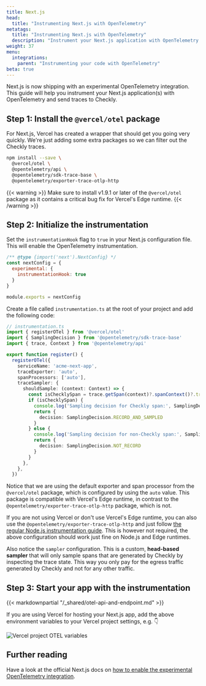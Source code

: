 ```yaml
---
title: Next.js
head:
  title: "Instrumenting Next.js with OpenTelemetry"
metatags:
  title: "Instrumenting Next.js with OpenTelemetry"
  description: "Instrument your Next.js application with OpenTelemetry and send traces to Checkly."
weight: 37
menu:
  integrations:
    parent: "Instrumenting your code with OpenTelemetry"
beta: true
---
```


Next.js is now shipping with an experimental OpenTelemetry integration. This guide will help you instrument your Next.js 
application(s) with OpenTelemetry and send traces to Checkly.
<!--more-->
## Step 1: Install the `@vercel/otel` package

For Next.js, Vercel has created a wrapper that should get you going very quickly. We're just adding some extra packages
so we can filter out the Checkly traces.

```bash
npm install --save \
  @vercel/otel \
  @opentelemetry/api \
  @opentelemetry/sdk-trace-base \
  @opentelemetry/exporter-trace-otlp-http    
```

{{< warning >}}
Make sure to install v1.9.1 or later of the `@vercel/otel` package as it contains a critical bug fix for Vercel's Edge runtime.
{{< /warning >}}


## Step 2: Initialize the instrumentation

Set the `instrumentationHook` flag to `true` in your Next.js configuration file. This will enable the OpenTelemetry instrumentation.

```js
/** @type {import('next').NextConfig} */
const nextConfig = { 
  experimental: { 
    instrumentationHook: true 
  }
}

module.exports = nextConfig
```

Create a file called `instrumentation.ts` at the root of your project and add the following code:

```ts
// instrumentation.ts
import { registerOTel } from '@vercel/otel'
import { SamplingDecision } from '@opentelemetry/sdk-trace-base'
import { trace, Context } from '@opentelemetry/api'

export function register() {
  registerOTel({
    serviceName: 'acme-next-app',
    traceExporter: 'auto',
    spanProcessors: ['auto'],
    traceSampler: {
      shouldSample: (context: Context) => {
        const isChecklySpan = trace.getSpan(context)?.spanContext()?.traceState?.get('checkly')
        if (isChecklySpan) {
          console.log('Sampling decision for Checkly span:', SamplingDecision.RECORD_AND_SAMPLED)
          return {
            decision: SamplingDecision.RECORD_AND_SAMPLED
          }
        } else {
          console.log('Sampling decision for non-Checkly span:', SamplingDecision.NOT_RECORD)
          return {
            decision: SamplingDecision.NOT_RECORD
          }
        }
      },
    },
  })
```

Notice that we are using the default exporter and span processor from the `@vercel/otel` package, which is configured by using the `auto` value.
This package is compatible with Vercel's Edge runtime, in contrast to the `@opentelemetry/exporter-trace-otlp-http` package, which is not.

If you are not using Vercel or don't use Vercel's Edge runtime, you can also use the `@opentelemetry/exporter-trace-otlp-http` 
and just follow [the regular Node.js instrumentation guide](/docs/open-telemetry/instrumenting-code/nodejs/#step-2-initialize-the-instrumentation).
This is however not required, the above configuration should work just fine on Node.js and Edge runtimes.

Also notice the `sampler` configuration. This is a custom, **head-based sampler** that will only sample spans that are generated by Checkly by
inspecting the trace state. This way you only pay for the egress traffic generated by Checkly and not for any other traffic.

## Step 3: Start your app with the instrumentation

{{< markdownpartial "/_shared/otel-api-and-endpoint.md" >}}

If you are using Vercel for hosting your Next.js app, add the above environment variables to your Vercel project settings,
e.g. 👇

![Vercel project OTEL variables](/docs/images/integrations/otel/otel-languages/otel_vercel_env_vars.png)


## Further reading

Have a look at the official Next.js docs on [how to enable the experimental OpenTelemetry integration](https://nextjs.org/docs/app/building-your-application/optimizing/open-telemetry).
